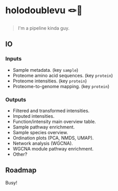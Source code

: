 # holodoublevu 🪢👀

> I'm a pipeline kinda guy.

## IO

### Inputs

  - Sample metadata. (key `sample`)
  - Proteome amino acid sequences. (key `protein`)
  - Proteome intensities. (key `protein`)
  - Proteome-to-genome mapping. (key `protein`)
  

### Outputs

  - Filtered and transformed intensities.
  - Imputed intensities.
  - Function/intensity main overview table. 
  - Sample pathway enrichment.
  - Sample species overview.
  - Ordination plots (PCA, NMDS, UMAP).
  - Network analysis (WGCNA).
  - WGCNA module pathway enrichment.
  - Other?


## Roadmap

Busy!

